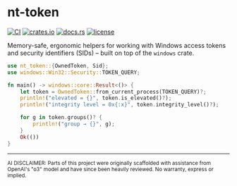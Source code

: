 # nt-token

[![CI](https://github.com/eiz/nt-token/actions/workflows/ci.yml/badge.svg)](https://github.com/eiz/nt-token/actions/workflows/ci.yml)
[![crates.io](https://img.shields.io/crates/v/nt-token.svg)](https://crates.io/crates/nt-token)
[![docs.rs](https://docs.rs/nt-token/badge.svg)](https://docs.rs/nt-token)
[![license](https://img.shields.io/crates/l/nt-token.svg)](LICENSE)

Memory-safe, ergonomic helpers for working with Windows access tokens and security identifiers (SIDs) – built on top of the `windows` crate.

```rust
use nt_token::{OwnedToken, Sid};
use windows::Win32::Security::TOKEN_QUERY;

fn main() -> windows::core::Result<()> {
    let token = OwnedToken::from_current_process(TOKEN_QUERY)?;
    println!("elevated = {}", token.is_elevated()?);
    println!("integrity level = 0x{:x}", token.integrity_level()?);

    for g in token.groups()? {
        println!("group → {}", g);
    }
    Ok(())
}
```

---

<sub>AI DISCLAIMER: Parts of this project were originally scaffolded with assistance from OpenAI's "o3" model and have since been heavily reviewed. No warranty, express or implied.</sub>

